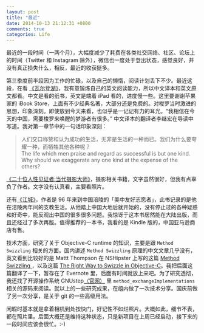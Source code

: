 ```yaml
---
layout: post
title: "最近"
date: 2014-10-13 21:12:31 +0800
comments: true
categories: Life
---
```


最近的一段时间（一两个月），大幅度减少了耗费在各类社交网络、社区、论坛上的时间（Twitter 和 Instagram 除外），微信也一度处于登出状态，感觉良好，并没有真正损失什么，相反，最近的收获挺多。  

第三季度前半段因为工作的忙碌，以及自己的懒惰，阅读计划丢下不少。最近这段，在看 [《瓦尔登湖》](http://book.douban.com/subject/24851615/)，我有意锻炼自己的英文阅读能力，所以中文译本和英文原文都看。中文是看的纸书，英文是端着 iPad 看的，进度慢一些。这里要谢谢苹果家的 iBook Store，上面有不少经典名著，大部分还是免费的。对梭罗当时激进的思想，印象深刻。即使放到今天来看，也似乎是一记记有力的耳光。“我相信在今天的中国，需要梭罗来唤醒的梦游者有很多。” 中文译本的翻译者李继宏在导读中写道。我对第一章节中的一句话印象深刻：  

>人们交口称赞和认为成功的生活，无非是生活的一种而已。我们为什么要夸耀一种，而牺牲其他各种呢？  
The life which men praise and regard as successful is but one kind. Why should we exaggerate any one kind at the expense of the others?  

[《二十位人性见证者:当代摄影大师》](http://book.douban.com/subject/11622273/)，摄影相关书籍，文字虽然很好，但我有点辜负了作者。文字没有认真看，主要看照片。  

还有[《江城》](http://book.douban.com/subject/7060185/)，作者是 96 年来到中国涪陵的「美中友好志愿者」，此书记录的是他在涪陵两年间的支教生活。从他踏上中国大地后就开始的，没有停止过的各种疑惑和好奇中，能反观出中国的很多很多问题。我惊讶于这本书居然能在大陆出版，而且还经过了多次再版。值得推荐的一本书，我看的是 Kindle 版的，中国亚马逊商店有售。  

技术方面，研究了关于 Objective-C runtime 的知识，主要是跟 `Method Swizzling` 相关的方面。国内讲述 `Method Swizzling` 原理的中文文章几乎没有，英文看到比较好的是 Mattt Thompson 在 NSHipster 上写的这篇 [Method Swizzling ](http://nshipster.com/method-swizzling/)，以及这篇 [The Right Way to Swizzle in Objective-C](http://blog.newrelic.com/2014/04/16/right-way-to-swizzle/)。我把后面这篇翻译了一下，暂存在了 Evernote 里，后面有时间就放上来吧。为了研究透彻，我还找了开源操作系统 GNUstep[（官网）](http://wwwmain.gnustep.org/resources/downloads.php?site=ftp%3A%2F%2Fftp.gnustep.org%2Fpub%2Fgnustep%2F) 里 `method_exchangeImplementations` 相关的源码来阅读。就以上的一些研究成果，在组内做了一次技术分享。国庆前做了另一次分享，是关于 git 的一些高级用法。  

闲暇时基本就是拿着相机到处按快门，好记性不如烂照片。大概如此，细节不表，都在照片里。后面大概还是维持这种状态，只是新项目在上周已经启动，接下来的一段时间应该会很忙。:-)

